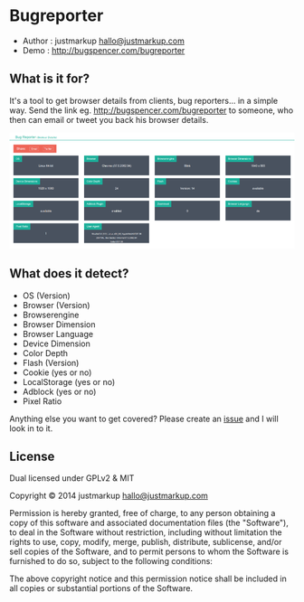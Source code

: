 Bugreporter
================================

* Author    : justmarkup hallo@justmarkup.com
* Demo      : http://bugspencer.com/bugreporter

What is it for?
------------

It's a tool to get browser details from clients, bug reporters... in a simple way. Send the link eg. http://bugspencer.com/bugreporter to someone, who then can email or tweet you back his browser details.


[![Screenshot of Bugreporter](https://raw.githubusercontent.com/justmarkup/bugreporter/master/screenshot.png "Screenshot of Bugreporter")](http://bugspencer.com/bugreporter/)

What does it detect?
------------

* OS (Version)
* Browser (Version)
* Browserengine
* Browser Dimension
* Browser Language
* Device Dimension
* Color Depth
* Flash (Version)
* Cookie (yes or no)
* LocalStorage (yes or no)
* Adblock (yes or no)
* Pixel Ratio

Anything else you want to get covered? Please create an [issue](https://github.com/justmarkup/bugreporter/issues) and I will look in to it.

License
------------

Dual licensed under GPLv2 & MIT

Copyright © 2014 justmarkup hallo@justmarkup.com

Permission is hereby granted, free of charge, to any person obtaining a copy of 
this software and associated documentation files (the "Software"), to deal in 
the Software without restriction, including without limitation the rights to use, 
copy, modify, merge, publish, distribute, sublicense, and/or sell copies of the 
Software, and to permit persons to whom the Software is furnished to do so, 
subject to the following conditions:

The above copyright notice and this permission notice shall be included in all 
copies or substantial portions of the Software.
